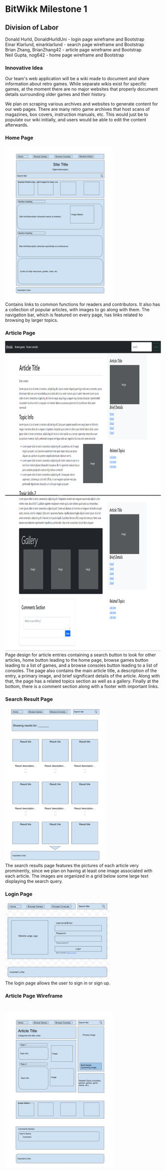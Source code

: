 <h1>BitWikk Milestone 1</h1>

<h2>Division of Labor</h2>
Donald Hurld, DonaldHurldUni - login page wireframe and Bootstrap<br>
Einar Klarlund, einarklarlund - search page wireframe and Bootstrap<br>
Brian Zhang, BrianZhang42 - article page wireframe and Bootstrap<br>
Neil Gupta, nog642 - home page wireframe and Bootstrap<br>

<h3>Innovative Idea</h3>
Our team's web application will be a wiki made to document and share information about retro games. While separate wikis exist for specific games, at the moment there are no major websites that properly document details surrounding older games and their history. 

We plan on scraping various archives and websites to generate content for our web pages. There are many retro game archives that host scans of magazines, box covers, instruction manuals, etc. This would just be to populate our wiki initially, and users would be able to edit the content afterwards.

<h3>Home Page</h3>
<img src="imgs/Wireframe_Home_Page.png" height="500px">
<br>
Contains links to common functions for readers and contributors. It also has a collection of popular articles, with images to go along with them. The navigation bar, which is featured on every page, has links related to browsing by larger topics.

<h3>Article Page</h3>
<img src="imgs/Article_Page_mockup.png" height="500px">
<img src="imgs/Article_Page_mockup_2.png" height="500px">
<br>
Page design for article entries containing a search button to look for other articles, home button leading to the home page,
browse games button leading to a list of games, and a browse consoles button leading to a list of consoles. The page also contains the main article title, a description of the entry, a primary image, and brief significant details of the article. Along with that, the page has a related topics section as well as a gallery. Finally at the bottom, there is a comment section along with a footer with important links.

<h3>Search Result Page</h3>
<img src="imgs/Wireframe_Search_Result_Page.png" height="500px">
<br>
The search results page features the pictures of each article very prominently, since we plan on having at least one image associated with each article. The images are organized in a grid below some large text displaying the search query.

<h3>Login Page</h3>
<img src="imgs/Wireframe_Login_Page.png" height="250px">
<br>
The login page allows the user to sign in or sign up.

<h3>Article Page Wireframe<h3> <br>
<img src="imgs/Wireframe_Article_Page.jpg" height="500px">
